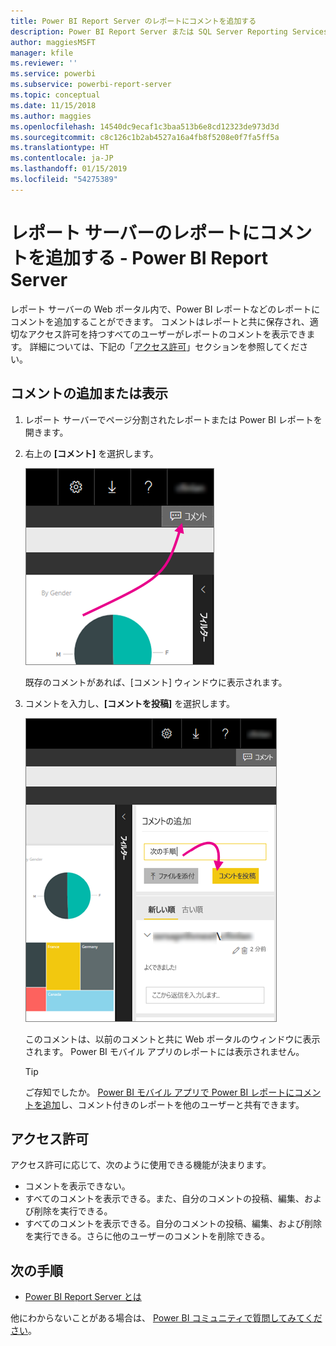 ```yaml
---
title: Power BI Report Server のレポートにコメントを追加する
description: Power BI Report Server または SQL Server Reporting Services レポート サーバー上の Power BI レポートまたはページ分割されたレポートにコメントを追加する方法について説明します。
author: maggiesMSFT
manager: kfile
ms.reviewer: ''
ms.service: powerbi
ms.subservice: powerbi-report-server
ms.topic: conceptual
ms.date: 11/15/2018
ms.author: maggies
ms.openlocfilehash: 14540dc9ecaf1c3baa513b6e8cd12323de973d3d
ms.sourcegitcommit: c8c126c1b2ab4527a16a4fb8f5208e0f7fa5ff5a
ms.translationtype: HT
ms.contentlocale: ja-JP
ms.lasthandoff: 01/15/2019
ms.locfileid: "54275389"
---
```

# <a name="add-comments-to-a-report-in-a-report-server---power-bi-report-server"></a>レポート サーバーのレポートにコメントを追加する - Power BI Report Server
レポート サーバーの Web ポータル内で、Power BI レポートなどのレポートにコメントを追加することができます。 コメントはレポートと共に保存され、適切なアクセス許可を持つすべてのユーザーがレポートのコメントを表示できます。 詳細については、下記の「[アクセス許可](#permissions)」セクションを参照してください。

## <a name="add-or-view-comments"></a>コメントの追加または表示
1. レポート サーバーでページ分割されたレポートまたは Power BI レポートを開きます。
2. 右上の **[コメント]** を選択します。
   
    ![コメントの選択](media/add-comments/report-server-web-portal-comments-button.png)
   
    既存のコメントがあれば、[コメント] ウィンドウに表示されます。
3. コメントを入力し、**[コメントを投稿]** を選択します。
   
    ![コメントを投稿](media/add-comments/report-server-web-portal-comments-pane.png)
   
    このコメントは、以前のコメントと共に Web ポータルのウィンドウに表示されます。 Power BI モバイル アプリのレポートには表示されません。
   
   > [!TIP]
   > ご存知でしたか。 [Power BI モバイル アプリで Power BI レポートにコメントを追加](../consumer/mobile/mobile-annotate-and-share-a-tile-from-the-mobile-apps.md)し、コメント付きのレポートを他のユーザーと共有できます。
   > 
   > 

## <a name="permissions"></a>アクセス許可
アクセス許可に応じて、次のように使用できる機能が決まります。

* コメントを表示できない。
* すべてのコメントを表示できる。また、自分のコメントの投稿、編集、および削除を実行できる。
* すべてのコメントを表示できる。自分のコメントの投稿、編集、および削除を実行できる。さらに他のユーザーのコメントを削除できる。

## <a name="next-steps"></a>次の手順
* [Power BI Report Server とは](get-started.md)  

他にわからないことがある場合は、 [Power BI コミュニティで質問してみてください](https://community.powerbi.com/)。


